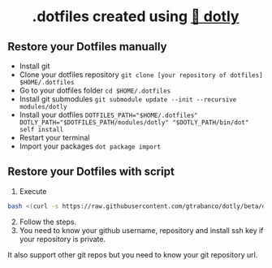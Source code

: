 <h1 align="center">
  .dotfiles created using <a href="https://github.com/CodelyTV/dotly">🌚 dotly</a>
</h1>

## Restore your Dotfiles manually

* Install git
* Clone your dotfiles repository `git clone [your repository of dotfiles] $HOME/.dotfiles`
* Go to your dotfiles folder `cd $HOME/.dotfiles`
* Install git submodules `git submodule update --init --recursive modules/dotly`
* Install your dotfiles `DOTFILES_PATH="$HOME/.dotfiles" DOTLY_PATH="$DOTFILES_PATH/modules/dotly" "$DOTLY_PATH/bin/dot" self install`
* Restart your terminal
* Import your packages `dot package import`

## Restore your Dotfiles with script

1. Execute
```bash
bash <(curl -s https://raw.githubusercontent.com/gtrabanco/dotly/beta/dotfiles_template/install)
```

2. Follow the steps.
3. You need to know your github username, repository and install ssh key if your repository is private.

It also support other git repos but you need to know your git repository url.
